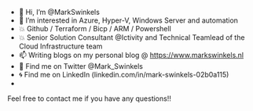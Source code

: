 - 👋 Hi, I’m @MarkSwinkels
- 💙 I’m interested in Azure, Hyper-V, Windows Server and automation
- 💥 Github / Terraform / Bicp / ARM / Powershell
- 💥 Senior Solution Consultant @Ictivity and Technical Teamlead of the Cloud Infrastructure team
- 📫 Writing blogs on my personal blog @ https://www.markswinkels.nl
- 👀 Find me on Twitter @Mark_Swinkels
- 🌀 Find me on LinkedIn (linkedin.com/in/mark-swinkels-02b0a115)
- 
Feel free to contact me if you have any questions!!

<!---
MarkSwinkels/MarkSwinkels is a ✨ special ✨ repository because its `README.md` (this file) appears on your GitHub profile.
You can click the Preview link to take a look at your changes.
--->
